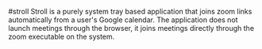 #stroll
Stroll is a purely system tray based application that joins zoom links automatically from a user's Google calendar. The application does not launch meetings through the browser, it joins meetings directly through the zoom executable on the system.